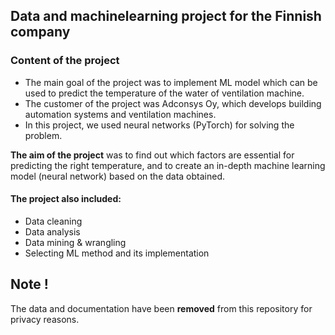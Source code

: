 ## Data and machinelearning project for the Finnish company

### Content of the project
- The main goal of the project was to implement ML model which can be used to predict the temperature of the water of ventilation machine.
- The customer of the project was Adconsys Oy, which develops building automation systems and ventilation machines.
- In this project, we used neural networks (PyTorch) for solving the problem.

**The aim of the project** was to find out which factors are essential for predicting the right temperature, and to create an in-depth machine learning model (neural network) based on the data obtained.
#### The project also included:
-  Data cleaning
-  Data analysis
-  Data mining & wrangling
-  Selecting ML method and its implementation

## Note !
The data and documentation have been **removed** from this repository for privacy reasons.
